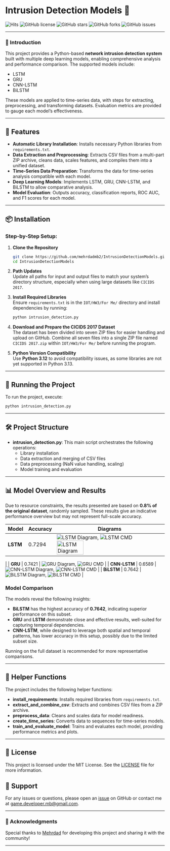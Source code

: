 # Intrusion Detection Models 🚀

![Hits](https://hits.seeyoufarm.com/api/count/incr/badge.svg?url=https%3A%2F%2Fgithub.com%2Fmehrdadmb2%2FIntrusionDetectionModels&count_bg=%2379C83D&title_bg=%23555555&icon=github.svg&icon_color=%23E7E7E7&title=visits&edge_flat=false)
![GitHub license](https://img.shields.io/github/license/mehrdadmb2/IntrusionDetectionModels)
![GitHub stars](https://img.shields.io/github/stars/mehrdadmb2/IntrusionDetectionModels?style=social)
![GitHub forks](https://img.shields.io/github/forks/mehrdadmb2/IntrusionDetectionModels?style=social)
![GitHub issues](https://img.shields.io/github/issues/mehrdadmb2/IntrusionDetectionModels)

---

### 📍 Introduction
This project provides a Python-based **network intrusion detection system** built with multiple deep learning models, enabling comprehensive analysis and performance comparison. The supported models include:

- LSTM
- GRU
- CNN-LSTM
- BiLSTM

These models are applied to time-series data, with steps for extracting, preprocessing, and transforming datasets. Evaluation metrics are provided to gauge each model’s effectiveness.

---

## 📑 Features
- **Automatic Library Installation**: Installs necessary Python libraries from `requirements.txt`.
- **Data Extraction and Preprocessing**: Extracts CSV files from a multi-part ZIP archive, cleans data, scales features, and compiles them into a unified dataset.
- **Time-Series Data Preparation**: Transforms the data for time-series analysis compatible with each model.
- **Deep Learning Models**: Implements LSTM, GRU, CNN-LSTM, and BiLSTM to allow comparative analysis.
- **Model Evaluation**: Outputs accuracy, classification reports, ROC AUC, and F1 scores for each model.

---

## 📦 Installation

### Step-by-Step Setup:

1. **Clone the Repository**  
   ```bash
   git clone https://github.com/mehrdadmb2/IntrusionDetectionModels.git
   cd IntrusionDetectionModels
   ```

2. **Path Updates**  
   Update all paths for input and output files to match your system’s directory structure, especially when using large datasets like `CICIDS 2017`.

3. **Install Required Libraries**  
   Ensure `requirements.txt` is in the `IOT/HW3/For Me/` directory and install dependencies by running:
   ```bash
   python intrusion_detection.py
   ```

4. **Download and Prepare the CICIDS 2017 Dataset**  
   The dataset has been divided into seven ZIP files for easier handling and upload on GitHub. Combine all seven files into a single ZIP file named `CICIDS 2017.zip` within `IOT/HW3/For Me/` before running the program.

5. **Python Version Compatibility**  
   Use **Python 3.12** to avoid compatibility issues, as some libraries are not yet supported in Python 3.13.

---

## 🚀 Running the Project

To run the project, execute:
```bash
python intrusion_detection.py
```

---

## 🛠 Project Structure

- **intrusion_detection.py**: This main script orchestrates the following operations:
  - Library installation
  - Data extraction and merging of CSV files
  - Data preprocessing (NaN value handling, scaling)
  - Model training and evaluation

---

## 📊 Model Overview and Results

Due to resource constraints, the results presented are based on **0.8% of the original dataset**, randomly sampled. These results give an indicative performance overview but may not represent full-scale accuracy.

| Model      | Accuracy | Diagrams                                                   |
|------------|----------|------------------------------------------------------------|
| **LSTM**   | 0.7294   | ![LSTM Diagram](Medias/LSTM_Model.png), ![LSTM CMD](Medias/LSTM.png) <img src="Medias/LSTM_Model.png" alt="LSTM Diagram" style="width: 50%; height: auto;">
|
| **GRU**    | 0.7421   | ![GRU Diagram](Medias/GRU_Model.png), ![GRU CMD](Medias/GRU.png) |
| **CNN-LSTM** | 0.6589 | ![CNN-LSTM Diagram](Medias/CNN+LSTM_model.png), ![CNN-LSTM CMD](Medias/CNN+LSTM.png) |
| **BiLSTM** | 0.7642   | ![BiLSTM Diagram](Medias/BiLSTM_Model.png), ![BiLSTM CMD](Medias/BiLSTM.png) |

### Model Comparison
The models reveal the following insights:
- **BiLSTM** has the highest accuracy of **0.7642**, indicating superior performance on this subset.
- **GRU** and **LSTM** demonstrate close and effective results, well-suited for capturing temporal dependencies.
- **CNN-LSTM**, while designed to leverage both spatial and temporal patterns, has lower accuracy in this setup, possibly due to the limited subset size.

Running on the full dataset is recommended for more representative comparisons.

---

## 🧩 Helper Functions

The project includes the following helper functions:

- **install_requirements**: Installs required libraries from `requirements.txt`.
- **extract_and_combine_csv**: Extracts and combines CSV files from a ZIP archive.
- **preprocess_data**: Cleans and scales data for model readiness.
- **create_time_series**: Converts data to sequences for time-series models.
- **train_and_evaluate_model**: Trains and evaluates each model, providing performance metrics and plots.

---

## 📄 License

This project is licensed under the MIT License. See the [LICENSE](LICENSE) file for more information.

## 🙋 Support

For any issues or questions, please open an [issue](https://github.com/mehrdadmb2/IntrusionDetectionModels/issues) on GitHub or contact me at [game.developer.mb@gmail.com](mailto:game.developer.mb@gmail.com).

---

### 🌟 Acknowledgments

Special thanks to [Mehrdad](https://github.com/mehrdadmb2) for developing this project and sharing it with the community!

---
